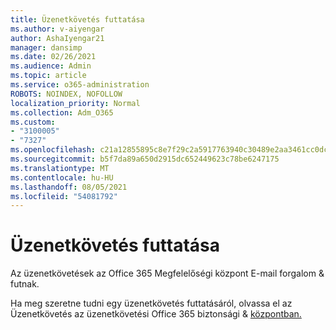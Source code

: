 ```yaml
---
title: Üzenetkövetés futtatása
ms.author: v-aiyengar
author: AshaIyengar21
manager: dansimp
ms.date: 02/26/2021
ms.audience: Admin
ms.topic: article
ms.service: o365-administration
ROBOTS: NOINDEX, NOFOLLOW
localization_priority: Normal
ms.collection: Adm_O365
ms.custom:
- "3100005"
- "7327"
ms.openlocfilehash: c21a12855895c8e7f29c2a5917763940c30489e2aa3461cc0dc99799b86c9a34
ms.sourcegitcommit: b5f7da89a650d2915dc652449623c78be6247175
ms.translationtype: MT
ms.contentlocale: hu-HU
ms.lasthandoff: 08/05/2021
ms.locfileid: "54081792"
---
```

# <a name="run-a-message-trace"></a>Üzenetkövetés futtatása

Az üzenetkövetések az Office 365 Megfelelőségi központ E-mail forgalom & futnak.

Ha meg szeretne tudni egy üzenetkövetés futtatásáról, olvassa el az Üzenetkövetés az üzenetkövetési Office 365 biztonsági & [központban.](https://go.microsoft.com/fwlink/?linkid=2103855)
